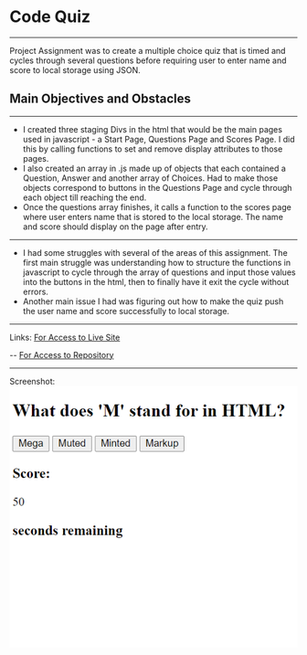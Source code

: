 # Code Quiz
---
Project Assignment was to create a multiple choice quiz that is timed and cycles through several questions before requiring user to enter name and score to local storage using JSON. 

## Main Objectives and Obstacles
---

- I created three staging Divs in the html that would be the main pages used in javascript - a Start Page, Questions Page and Scores Page. I did this by calling functions to set and remove display attributes to those pages. 
- I also created an array in .js made up of objects that each contained a Question, Answer and another array of Choices. Had to make those objects correspond to buttons in the Questions Page and cycle through each object till reaching the end. 
- Once the questions array finishes, it calls a function to the scores page where user enters name that is stored to the local storage. The name and score should display on the page after entry. 

---

- I had some struggles with several of the areas of this assignment. The first main struggle was understanding how to structure the functions in javascript to cycle through the array of questions and input those values into the buttons in the html, then to finally have it exit the cycle without errors. 
- Another main issue I had was figuring out how to make the quiz push the user name and score successfully to local storage.

---

Links: 
[For Access to Live Site](https://mjpagenkopf.github.io/code_quiz/)

--
[For Access to Repository](https://github.com/mjpagenkopf/code_quiz)

---
Screenshot:
![Alt text](.\assets\Screenshot.png)

